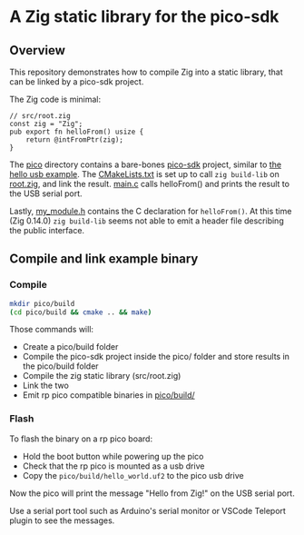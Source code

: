 
# A Zig static library for the pico-sdk

## Overview

This repository demonstrates how to compile Zig into a static library, that can be linked by a pico-sdk project.

The Zig code is minimal:

```zig
// src/root.zig
const zig = "Zig";
pub export fn helloFrom() usize {
    return @intFromPtr(zig);
}
```

The [pico](pico/) directory contains a bare-bones [pico-sdk](https://github.com/raspberrypi/pico-sdk) project, similar to [the hello usb example](https://github.com/raspberrypi/pico-examples/blob/master/hello_world/usb/hello_usb.c). The [CMakeLists.txt](pico/CMakeLists.txt) is set up to call `zig build-lib` on [root.zig](src/root.zig), and link the result. [main.c](pico/src/main.c) calls helloFrom() and prints the result to the USB serial port.

Lastly, [my_module.h](pico/include/my_module.h) contains the C declaration for `helloFrom()`. At this time (Zig 0.14.0) `zig build-lib` seems not able to emit a header file describing the public interface.

## Compile and link example binary

### Compile

```bash
mkdir pico/build
(cd pico/build && cmake .. && make)
```

Those commands will:

- Create a pico/build folder
- Compile the pico-sdk project inside the pico/ folder and store results in the pico/build folder
- Compile the zig static library (src/root.zig)
- Link the two
- Emit rp pico compatible binaries in [pico/build/](pico/build/)

### Flash

To flash the binary on a rp pico board:

- Hold the boot button while powering up the pico
- Check that the rp pico is mounted as a usb drive
- Copy the `pico/build/hello_world.uf2` to the pico usb drive

Now the pico will print the message "Hello from Zig!" on the USB serial port.

Use a serial port tool such as Arduino's serial monitor or VSCode Teleport plugin to see the messages.
